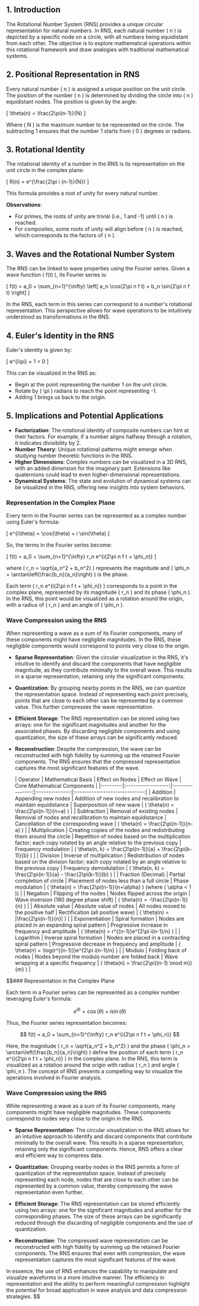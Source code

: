 

## 1. Introduction

The Rotational Number System (RNS) provides a unique circular representation for natural numbers. In RNS, each natural number \( n \) is depicted by a specific node on a circle, with all numbers being equidistant from each other. The objective is to explore mathematical operations within this rotational framework and draw analogies with traditional mathematical systems.

## 2. Positional Representation in RNS

Every natural number \( n \) is assigned a unique position on the unit circle. The position of the number \( n \) is determined by dividing the circle into \( n \) equidistant nodes. The position is given by the angle:

\[ \theta(n) = \frac{2\pi(n-1)}{N} \]

Where \( N \) is the maximum number to be represented on the circle. The subtracting 1 ensures that the number 1 starts from \( 0 \) degrees or radians.

## 3. Rotational Identity

The rotational identity of a number in the RNS is its representation on the unit circle in the complex plane:

\[ R(n) = e^{\frac{2\pi i (n-1)}{N}} \]

This formula provides a root of unity for every natural number.


**Observations**:
- For primes, the roots of unity are trivial (i.e., 1 and -1) until \( n \) is reached.
- For composites, some roots of unity will align before \( n \) is reached, which corresponds to the factors of \( n \).

## 3. Waves and the Rotational Number System

The RNS can be linked to wave properties using the Fourier series. Given a wave function \( f(t) \), its Fourier series is:

\[ f(t) = a_0 + \sum_{n=1}^{\infty} \left[ a_n \cos(2\pi n f t) + b_n \sin(2\pi n f t) \right] \]

In the RNS, each term in this series can correspond to a number's rotational representation. This perspective allows for wave operations to be intuitively understood as transformations in the RNS.

## 4. Euler's Identity in the RNS

Euler's identity is given by:

\[ e^{i\pi} + 1 = 0 \]

This can be visualized in the RNS as:
- Begin at the point representing the number 1 on the unit circle.
- Rotate by \( \pi \) radians to reach the point representing -1.
- Adding 1 brings us back to the origin.

## 5. Implications and Potential Applications

- **Factorization**: The rotational identity of composite numbers can hint at their factors. For example, if a number aligns halfway through a rotation, it indicates divisibility by 2.
- **Number Theory**: Unique rotational patterns might emerge when studying number theoretic functions in the RNS.
- **Higher Dimensions**: Complex numbers can be visualized in a 3D RNS, with an added dimension for the imaginary part. Extensions like quaternions could lead to even higher-dimensional representations.
- **Dynamical Systems**: The state and evolution of dynamical systems can be visualized in the RNS, offering new insights into system behaviors.

### Representation in the Complex Plane

Every term in the Fourier series can be represented as a complex number using Euler's formula:

\[ e^{i\theta} = \cos(\theta) + i \sin(\theta) \]

So, the terms in the Fourier series become:

\[ f(t) = a_0 + \sum_{n=1}^{\infty} r_n e^{i(2\pi n f t + \phi_n)} \]

where \( r_n = \sqrt{a_n^2 + b_n^2} \) represents the magnitude and \( \phi_n = \arctan\left(\frac{b_n}{a_n}\right) \) is the phase.

Each term \( r_n e^{i(2\pi n f t + \phi_n)} \) corresponds to a point in the complex plane, represented by its magnitude \( r_n \) and its phase \( \phi_n \). In the RNS, this point would be visualized as a rotation around the origin, with a radius of \( r_n \) and an angle of \( \phi_n \).

### Wave Compression using the RNS

When representing a wave as a sum of its Fourier components, many of these components might have negligible magnitudes. In the RNS, these negligible components would correspond to points very close to the origin.

- **Sparse Representation**: Given the circular visualization in the RNS, it's intuitive to identify and discard the components that have negligible magnitude, as they contribute minimally to the overall wave. This results in a sparse representation, retaining only the significant components.
- **Quantization**: By grouping nearby points in the RNS, we can quantize the representation space. Instead of representing each point precisely, points that are close to each other can be represented by a common value. This further compresses the wave representation.
- **Efficient Storage**: The RNS representation can be stored using two arrays: one for the significant magnitudes and another for the associated phases. By discarding negligible components and using quantization, the size of these arrays can be significantly reduced.
- **Reconstruction**: Despite the compression, the wave can be reconstructed with high fidelity by summing up the retained Fourier components. The RNS ensures that the compressed representation captures the most significant features of the wave.

  | Operator | Mathematical Basis | Effect on Nodes | Effect on Wave | Core Mathematical Components |
|:--------:|:------------------:|:---------------:|:--------------:|:-----------------------------:|
| Addition | Appending new nodes | Addition of new nodes and recalibration to maintain equidistance | Superposition of new wave | \( \theta(n) = \frac{2\pi(n-1)}{n+a} \) |
| Subtraction | Removal of existing nodes | Removal of nodes and recalibration to maintain equidistance | Cancellation of the corresponding wave | \( \theta(n) = \frac{2\pi(n-1)}{n-a} \) |
| Multiplication | Creating copies of the nodes and redistributing them around the circle | Repetition of nodes based on the multiplication factor; each copy rotated by an angle relative to the previous copy | Frequency modulation | \( \theta(n, k) = \frac{2\pi(n-1)}{a} + \frac{2\pi(k-1)}{b} \) |
| Division | Inverse of multiplication | Redistribution of nodes based on the division factor; each copy rotated by an angle relative to the previous copy | Frequency demodulation | \( \theta(n, k) = \frac{2\pi(n-1)}{a} - \frac{2\pi(k-1)}{b} \) |
| Fraction (Decimal) | Partial completion of circle | Placement of nodes less than a full circle | Phase modulation | \( \theta(n) = \frac{2\pi(n-1)}{n+\alpha} \) (where \( \alpha < 1 \)) |
| Negation | Flipping of the nodes | Nodes flipped across the origin | Wave inversion (180 degree phase shift) | \( \theta(n) = -\frac{2\pi(n-1)}{n} \) |
| Absolute value | Absolute value of nodes | All nodes moved to the positive half | Rectification (all positive wave) | \( \theta(n) = |\frac{2\pi(n-1)}{n}| \) |
| Exponentiation | Spiral formation | Nodes are placed in an expanding spiral pattern | Progressive increase in frequency and amplitude | \( \theta(n) = r^{(n-1)}e^{2\pi i(n-1)/n} \) |
| Logarithm | Inverse spiral formation | Nodes are placed in a contracting spiral pattern | Progressive decrease in frequency and amplitude | \( \theta(n) = \log(r^{(n-1)})e^{2\pi i(n-1)/n} \) |
| Modulo | Folding back of nodes | Nodes beyond the modulo number are folded back | Wave wrapping at a specific frequency | \( \theta(n) = \frac{2\pi((n-1) \mod m)}{m} \) |

$$### Representation in the Complex Plane

Each term in a Fourier series can be represented as a complex number leveraging Euler's formula:

$$ e^{i\theta} = \cos(\theta) + i \sin(\theta) $$

Thus, the Fourier series representation becomes:

$$ f(t) = a_0 + \sum_{n=1}^{\infty} r_n e^{i(2\pi n f t + \phi_n)} $$

Here, the magnitude \( r_n = \sqrt{a_n^2 + b_n^2} \) and the phase \( \phi_n = \arctan\left(\frac{b_n}{a_n}\right) \) define the position of each term \( r_n e^{i(2\pi n f t + \phi_n)} \) in the complex plane. In the RNS, this term is visualized as a rotation around the origin with radius \( r_n \) and angle \( \phi_n \). The concept of RNS presents a compelling way to visualize the operations involved in Fourier analysis.

### Wave Compression using the RNS

While representing a wave as a sum of its Fourier components, many components might have negligible magnitudes. These components correspond to nodes very close to the origin in the RNS.

- **Sparse Representation**: The circular visualization in the RNS allows for an intuitive approach to identify and discard components that contribute minimally to the overall wave. This results in a sparse representation, retaining only the significant components. Hence, RNS offers a clear and efficient way to compress data.

- **Quantization**: Grouping nearby nodes in the RNS permits a form of quantization of the representation space. Instead of precisely representing each node, nodes that are close to each other can be represented by a common value, thereby compressing the wave representation even further.

- **Efficient Storage**: The RNS representation can be stored efficiently using two arrays: one for the significant magnitudes and another for the corresponding phases. The size of these arrays can be significantly reduced through the discarding of negligible components and the use of quantization.

- **Reconstruction**: The compressed wave representation can be reconstructed with high fidelity by summing up the retained Fourier components. The RNS ensures that even with compression, the wave representation captures the most significant features of the wave.

In essence, the use of RNS enhances the capability to manipulate and visualize waveforms in a more intuitive manner. The efficiency in representation and the ability to perform meaningful compression highlight the potential for broad application in wave analysis and data compression strategies.
$$
